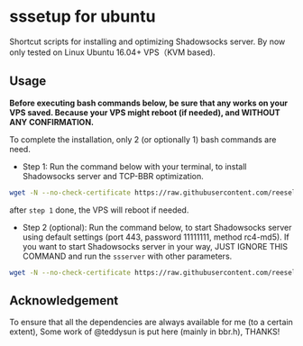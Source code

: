 # sssetup for ubuntu

Shortcut scripts for installing and optimizing Shadowsocks server. By now only tested on Linux Ubuntu 16.04+ VPS（KVM based).

## Usage

**Before executing bash commands below, be sure that any works on your VPS saved. Because your VPS might reboot (if needed), and WITHOUT ANY CONFIRMATION.**

To complete the installation, only 2 (or optionally 1) bash commands are need.

- Step 1: Run the command below with your terminal, to install Shadowsocks server and TCP-BBR optimization.

```bash
wget -N --no-check-certificate https://raw.githubusercontent.com/reeselaye/sssetup-ubuntu/master/setup-1.sh && bash setup-1.sh
```

after ```step 1``` done, the VPS will reboot if needed.

- Step 2 (optional): Run the command below, to start Shadowsocks server using default settings (port 443, password 11111111, method rc4-md5). If you want to start Shadowsocks server in your way, JUST IGNORE THIS COMMAND and run the ```ssserver``` with other parameters.

```bash
wget -N --no-check-certificate https://raw.githubusercontent.com/reeselaye/sssetup-ubuntu/master/setup-2.sh && bash setup-2.sh
```

##  Acknowledgement

To ensure that all the dependencies are always available for me (to a certain extent), Some work of @teddysun is put here (mainly in bbr.h), THANKS!
